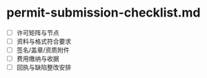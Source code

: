# permit-submission-checklist.md

- [ ] 许可矩阵与节点
- [ ] 资料与格式符合要求
- [ ] 签名/盖章/资质附件
- [ ] 费用缴纳与收据
- [ ] 回执与缺陷整改安排
